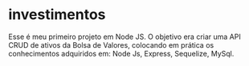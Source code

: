 # investimentos
Esse é meu primeiro projeto em Node JS.  O objetivo era criar uma API CRUD de ativos da Bolsa de Valores, colocando em prática os conhecimentos adquiridos em: Node Js, Express, Sequelize, MySql.
